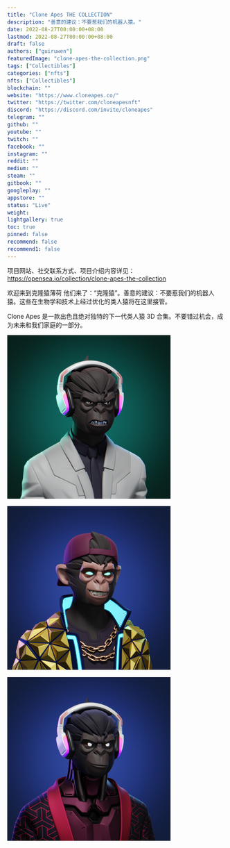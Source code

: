 ```yaml
---
title: "Clone Apes THE COLLECTION"
description: "善意的建议：不要惹我们的机器人猿。"
date: 2022-08-27T00:00:00+08:00
lastmod: 2022-08-27T00:00:00+08:00
draft: false
authors: ["guiruwen"]
featuredImage: "clone-apes-the-collection.png"
tags: ["Collectibles"]
categories: ["nfts"]
nfts: ["Collectibles"]
blockchain: ""
website: "https://www.cloneapes.co/"
twitter: "https://twitter.com/cloneapesnft"
discord: "https://discord.com/invite/cloneapes"
telegram: ""
github: ""
youtube: ""
twitch: ""
facebook: ""
instagram: ""
reddit: ""
medium: ""
steam: ""
gitbook: ""
googleplay: ""
appstore: ""
status: "Live"
weight: 
lightgallery: true
toc: true
pinned: false
recommend: false
recommend1: false
---
```

项目网站、社交联系方式、项目介绍内容详见：https://opensea.io/collection/clone-apes-the-collection

欢迎来到克隆猿薄荷  他们来了：“克隆猿”。善意的建议：不要惹我们的机器人猿。这些在生物学和技术上经过优化的类人猿将在这里接管。

Clone Apes 是一款出色且绝对独特的下一代类人猿 3D 合集。不要错过机会，成为未来和我们家庭的一部分。

![nft](01.png)

![nft](02.png)

![nft](03.png)